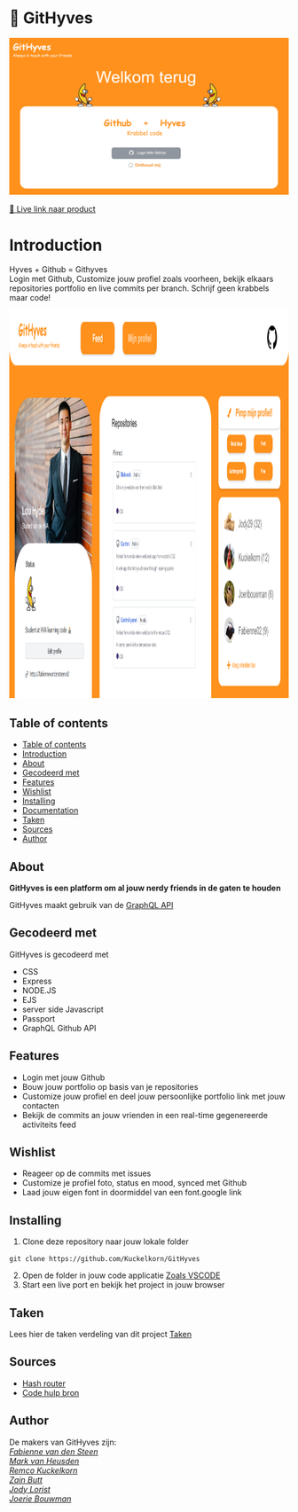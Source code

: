 # 🍌 GitHyves
<img src="https://github.com/Kuckelkorn/GitHyves/blob/main/assets/V2.png" width=530 >

[ 🍌 Live link naar product](/)

# Introduction
Hyves + Github = Githyves<br>
Login met Github, Customize jouw profiel zoals voorheen, bekijk elkaars repositories portfolio en live commits per branch.
Schrijf geen krabbels maar code!

<img src="https://github.com/Kuckelkorn/GitHyves/blob/main/assets/Home%20structuur.png" height="700" alt="banner">

## Table of contents
  - [Table of contents](#table-of-contents)
  - [Introduction](#introduction)
  - [About](#about)
  - [Gecodeerd met](#gecodeerd-met)
  - [Features](#features)
  - [Wishlist](#wishlist)
  - [Installing](#installing)
  - [Documentation](#documentation)
  - [Taken](#taken)
  - [Sources](#sources)
  - [Author](#author)

## About
**GitHyves is een platform om al jouw nerdy friends in de gaten te houden**

GitHyves maakt gebruik van de [GraphQL API](https://docs.github.com/en/graphql/overview/about-the-graphql-api)

## Gecodeerd met
GitHyves is gecodeerd met 
- CSS
- Express
- NODE.JS
- EJS
- server side Javascript
- Passport
- GraphQL Github API 

## Features
<ul>
  <li>Login met jouw Github</li>
  <li>Bouw jouw portfolio op basis van je repositories</li>
  <li>Customize jouw profiel en deel jouw persoonlijke portfolio link met jouw contacten</li>
  <li>Bekijk de commits an jouw vrienden in een real-time gegenereerde activiteits feed</li>
</ul>

## Wishlist
<ul>
  <li>Reageer op de commits met issues</li>
  <li>Customize je profiel foto, status en mood, synced met Github</li>
  <li>Laad jouw eigen font in doormiddel van een font.google link</li>
</ul>

## Installing
1. Clone deze repository naar jouw lokale folder
```
git clone https://github.com/Kuckelkorn/GitHyves
```
2. Open de folder in jouw code applicatie [Zoals VSCODE](https://code.visualstudio.com/Download)
3. Start een live port en bekijk het project in jouw browser

## Taken 
Lees hier de taken verdeling van dit project [Taken](https://github.com/Kuckelkorn/GitHyves/projects/1)

## Sources
- [Hash router](http://projects.jga.me/routie/)
- [Code hulp bron](https://developer.mozilla.org/en-US/)


## Author
De makers van GitHyves zijn: <br>
[*Fabienne van den Steen*](https://github.com/Fabienne02) <br>
[*Mark van Heusden*](https://github.com/markvheusden) <br>
[*Remco Kuckelkorn*](https://github.com/Kuckelkorn) <br>
[*Zain Butt*](https://github.com/zainuwachtig) <br>
[*Jody Lorist*](https://github.com/jody29) <br>
[*Joerie Bouwman*](https://github.com/joeriBouwman25)


